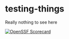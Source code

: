 # testing-things

Really nothing to see here

[![OpenSSF Scorecard](https://api.securityscorecards.dev/projects/github.com/nasa/fprime/badge)](https://api.securityscorecards.dev/projects/github.com/nasa/fprime)
